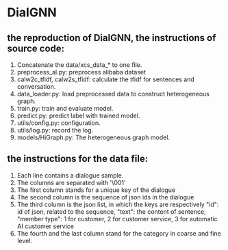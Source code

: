 # DialGNN

## the reproduction of DialGNN, the instructions of source code:
1. Concatenate the data/xcs_data_* to one file.
2. preprocess_al.py: preprocess alibaba dataset
3. calw2c_tfidf, calw2s_tfidf: calculate the tfidf for sentences and conversation.
4. data_loader.py: load preprocessed data to construct heterogeneous graph.
5. train.py: train and evaluate model.
6. predict.py: predict label with trained model.
7. utils/config.py: configuration.
8. utils/log.py: record the log.
9. models/HiGraph.py: The heterogeneous graph model.

## the instructions for the data file:
1. Each line contains a dialogue sample.
2. The columns are separated with '\001'
3. The first column stands for a unique key of the dialogue
4. The second column is the sequence of json ids in the dialogue
5. The third column is the json list, in which the keys are respectively "id": id of json, related to the sequence, "text": the content of sentence, "member type": 1 for customer, 2 for customer service, 3 for automatic AI customer service
6. The fourth and the last column stand for the category in coarse and fine level.
